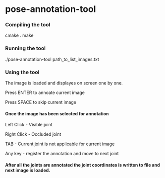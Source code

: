 # pose-annotation-tool

### Compiling the tool
cmake .
make

### Running the tool
./pose-annotation-tool path_to_list_images.txt


### Using the tool
The image is loaded and displayes on screen one by one.

Press ENTER to annoate current image

Press SPACE to skip current image


#### Once the image has been selected for annotation

Left Click - Visible joint

Right Click - Occluded joint

TAB - Current joint is not applicable for current image

Any key - register the annotation and move to next joint

#### After all the joints are annotated the joint coordinates is written to file and next image is loaded.
